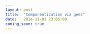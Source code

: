 ```yaml
---
layout: post
title:  "Componentization via gems"
date:   2014-11-01 23:05:00
coming_soon: true
---
```

